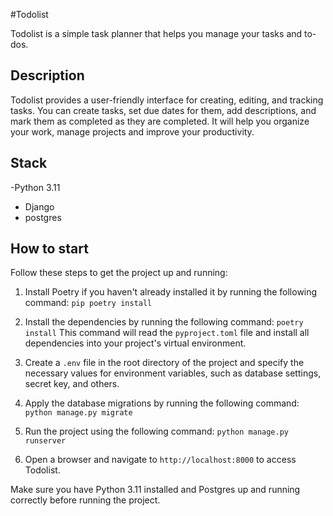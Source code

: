 #Todolist

Todolist is a simple task planner that helps you manage your tasks and to-dos.

## Description

Todolist provides a user-friendly interface for creating, editing, and tracking tasks. You can create tasks, set due dates for them, add descriptions, and mark them as completed as they are completed. It will help you organize your work, manage projects and improve your productivity.

## Stack

-Python 3.11
- Django
- postgres

## How to start

Follow these steps to get the project up and running:

1. Install Poetry if you haven't already installed it by running the following command:
`pip poetry install`

2. Install the dependencies by running the following command:
`poetry install`
This command will read the `pyproject.toml` file and install all dependencies into your project's virtual environment.
3. Create a `.env` file in the root directory of the project and specify the necessary values for environment variables, such as database settings, secret key, and others.

4. Apply the database migrations by running the following command:
`python manage.py migrate`

5. Run the project using the following command:
`python manage.py runserver`

6. Open a browser and navigate to `http://localhost:8000` to access Todolist.

Make sure you have Python 3.11 installed and Postgres up and running correctly before running the project.
